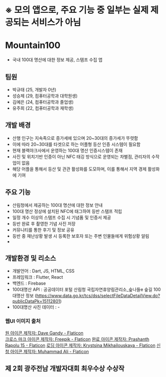 # ※ 모의 앱으로, 주요 기능 중 일부는 실제 제공되는 서비스가 아님
# Mountain100
- 국내 100대 명산에 대한 정보 제공, 스탬프 수집 앱
## 팀원
* 박규태 (25, 개발자 0년)
* 성승제 (29, 컴퓨터공학과 대학원생)
* 김예은 (24, 컴퓨터공학과 졸업생)
* 유주희 (22, 컴퓨터공학과 재학생)

## 개발 배경
* 산행 인구는 지속족으로 증가세에 있으며 20~30대의 증가세가 뚜렷함
* 이에 따라 20~30대를 타겟으로 하는 어플형 등산 인증 시스템이 필요함
* 현재 블랙야크사에서 운영하는 100대 명산 인증시스템이 존재
* 사진 및 위치기반 인증이 아닌 NFC 태깅 방식으로 운영되는 차별점, 관리자의 수작업이 없음
* 해당 어플을 통해서 등산 및 관관 활성화를 도모하며, 이를 통해서 지역 경제 활성화에 기여

## 주요 기능
- 산림청에서 제공하는 100대 명산에 대한 정보 안내
- 100대 명산 정상에 설치된 NFC에 태그하여 등반 스탬프 적립
- 일정 개수 이상의 스탬프 수집 시 기념품 및 인증서 제공
- 등반 완료 후 촬영한 기념 사진 저장
- 커뮤니티를 통한 후기 및 정보 공유
- 등반 중 재난상황 발생 시 등록한 보호자 또는 주변 인물들에게 위험상황 알림
- 

## 개발환경 및 리소스
- 개발언어 : Dart, JS, HTML, CSS
- 프레임워크 : Flutter, React
- 백엔드 : Firebase
- 100대명산 API : 공공데이터 포털 산림청 국립자연휴양림관리소_숲나들e 숲길 100대명산 정보 (https://www.data.go.kr/tcs/dss/selectFileDataDetailView.do?publicDataPk=15112801)
- 100대명산 사진 데이터 : -

### 웹UI 이미지 출처
<a href="https://www.flaticon.com/kr/free-icons/-" title="원 아이콘">원 아이콘  제작자: Dave Gandy - Flaticon</a><br/>
<a href="https://www.flaticon.com/kr/free-icons/-" title="크로스 마크 아이콘">크로스 마크 아이콘  제작자: Freepik - Flaticon</a>
<a href="https://www.flaticon.com/kr/free-icons/" title="완료 아이콘">완료 아이콘  제작자: Prashanth Rapolu 15 - Flaticon</a>
<a href="https://www.flaticon.com/kr/free-icons/" title="로딩 아이콘">로딩 아이콘  제작자: Krystsina Mikhailouskaya - Flaticon</a>
<a href="https://www.flaticon.com/kr/free-icons/" title="신청 아이콘">신청 아이콘  제작자: Muhammad Ali - Flaticon</a>

## 제 2회 광주전남 개발자대회 최우수상 수상작

